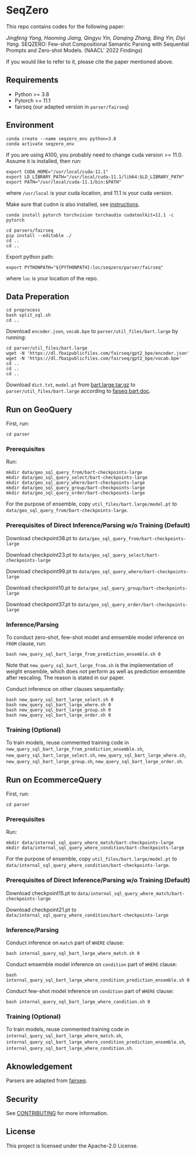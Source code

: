 # SeqZero

This repo contains codes for the following paper: 

*Jingfeng Yang, Haoming Jiang, Qingyu Yin, Danqing Zhang, Bing Yin, Diyi Yang.* SEQZERO: Few-shot Compositional Semantic Parsing with Sequential Prompts and Zero-shot Models. (NAACL' 2022 Findings)

If you would like to refer to it, please cite the paper mentioned above. 


## Requirements
* Python >= 3.8
* Pytorch >= 11.1
* fairseq (our adapted version in `parser/fairseq`)

## Environment

```
conda create --name seqzero_env python=3.8
conda activate seqzero_env
```

If you are using A100, you probably need to change cuda version >= 11.0. Assume it is installed, then run:
```
export CUDA_HOME="/usr/local/cuda-11.1" 
export LD_LIBRARY_PATH="/usr/local/cuda-11.1/lib64:$LD_LIBRARY_PATH" 
export PATH="/usr/local/cuda-11.1/bin:$PATH"
```
where `/usr/local` is your cuda location, and 11.1 is your cuda version. 

Make sure that cudnn is also installed, see [instructions](https://docs.nvidia.com/deeplearning/cudnn/install-guide/index.html#installlinux-tar).

```
conda install pytorch torchvision torchaudio cudatoolkit=11.1 -c pytorch
```

```
cd parsers/fairseq 
pip install --editable ./ 
cd .. 
cd ..
```

Export python path:
```
export PYTHONPATH="${PYTHONPATH}:loc/seqzero/parser/fairseq"
```
where `loc` is your location of the repo.

## Data Preperation
```
cd preprocess 
bash split_sql.sh 
cd .. 
```

Download `encoder.json`, `vocab.bpe` to `parser/util_files/bart.large` by running:
```
cd parser/util_files/bart.large
wget -N 'https://dl.fbaipublicfiles.com/fairseq/gpt2_bpe/encoder.json' 
wget -N 'https://dl.fbaipublicfiles.com/fairseq/gpt2_bpe/vocab.bpe' 
cd .. 
cd ..
cd ..
```

Download `dict.txt`, `model.pt` from [bart.large.tar.gz](https://dl.fbaipublicfiles.com/fairseq/models/bart.large.tar.gz) to `parser/util_files/bart.large` according to [faiseq bart doc](https://github.com/facebookresearch/fairseq/blob/main/examples/bart/README.md). 

## Run on GeoQuery

First, run:
```
cd parser
```

### Prerequisites
Run:
```
mkdir data/geo_sql_query_from/bart-checkpoints-large 
mkdir data/geo_sql_query_select/bart-checkpoints-large 
mkdir data/geo_sql_query_where/bart-checkpoints-large 
mkdir data/geo_sql_query_group/bart-checkpoints-large 
mkdir data/geo_sql_query_order/bart-checkpoints-large 
```
For the purpose of ensemble, copy `util_files/bart.large/model.pt` to `data/geo_sql_query_from/bart-checkpoints-large`.

### Prerequisites of Direct Inference/Parsing w/o Training (Default)
Download checkpoint38.pt to `data/geo_sql_query_from/bart-checkpoints-large`

Download checkpoint23.pt to `data/geo_sql_query_select/bart-checkpoints-large`

Download checkpoint99.pt to `data/geo_sql_query_where/bart-checkpoints-large`

Download checkpoint10.pt to `data/geo_sql_query_group/bart-checkpoints-large`

Download checkpoint37.pt to `data/geo_sql_query_order/bart-checkpoints-large`

### Inference/Parsing 
To conduct zero-shot, few-shot model and emsemble model inference on `FROM` clause, run:
```
bash new_query_sql_bart_large_from_prediction_ensemble.sh 0
```
Note that `new_query_sql_bart_large_from.sh` is the implementation of weight ensemble, which does not perform as well as prediction emsemble after rescaling. The reason is stated in our paper.

Conduct inference on other clauses sequentially:
```
bash new_query_sql_bart_large_select.sh 0 
bash new_query_sql_bart_large_where.sh 0 
bash new_query_sql_bart_large_group.sh 0 
bash new_query_sql_bart_large_order.sh 0
```

### Training (Optional)
To train models, reuse commented training code in `new_query_sql_bart_large_from_prediction_ensemble.sh`, `new_query_sql_bart_large_select.sh`, `new_query_sql_bart_large_where.sh`, `new_query_sql_bart_large_group.sh`, `new_query_sql_bart_large_order.sh`.

## Run on EcommerceQuery

First, run:
```
cd parser
```

### Prerequisites
Run:
```
mkdir data/internal_sql_query_where_match/bart-checkpoints-large 
mkdir data/internal_sql_query_where_condition/bart-checkpoints-large 
```
For the purpose of ensemble, copy `util_files/bart.large/model.pt` to `data/internal_sql_query_where_condition/bart-checkpoints-large`.

### Prerequisites of Direct Inference/Parsing w/o Training (Default)
Download checkpoint15.pt to `data/internal_sql_query_where_match/bart-checkpoints-large`

Download checkpoint21.pt to `data/internal_sql_query_where_condition/bart-checkpoints-large`

### Inference/Parsing 
Conduct inference on `match` part of `WHERE` clause:
```
bash internal_query_sql_bart_large_where_match.sh 0
```

Conduct emsemble model inference on `condition` part of `WHERE` clause:
```
bash internal_query_sql_bart_large_where_condition_prediction_ensemble.sh 0
```

Conduct few-shot model inference on `condition` part of `WHERE` clause:
```
bash internal_query_sql_bart_large_where_condition.sh 0
```
### Training (Optional)
To train models, reuse commented training code in `internal_query_sql_bart_large_where_match.sh`, `internal_query_sql_bart_large_where_condition_prediction_ensemble.sh`, `internal_query_sql_bart_large_where_condition.sh`.


## Aknowledgement

Parsers are adapted from [fairseq](https://github.com/pytorch/fairseq).

## Security

See [CONTRIBUTING](CONTRIBUTING.md#security-issue-notifications) for more information.

## License

This project is licensed under the Apache-2.0 License.

